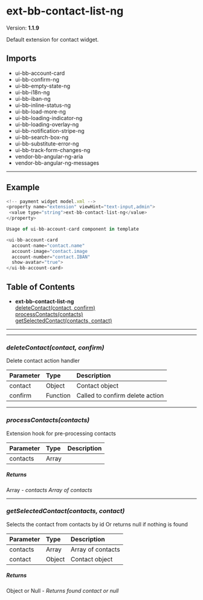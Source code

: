 # ext-bb-contact-list-ng


Version: **1.1.9**

Default extension for contact widget.

## Imports

* ui-bb-account-card
* ui-bb-confirm-ng
* ui-bb-empty-state-ng
* ui-bb-i18n-ng
* ui-bb-iban-ng
* ui-bb-inline-status-ng
* ui-bb-load-more-ng
* ui-bb-loading-indicator-ng
* ui-bb-loading-overlay-ng
* ui-bb-notification-stripe-ng
* ui-bb-search-box-ng
* ui-bb-substitute-error-ng
* ui-bb-track-form-changes-ng
* vendor-bb-angular-ng-aria
* vendor-bb-angular-ng-messages

---

## Example

```javascript
<!-- payment widget model.xml -->
<property name="extension" viewHint="text-input,admin">
 <value type="string">ext-bb-contact-list-ng</value>
</property>

Usage of ui-bb-account-card component in template

<ui-bb-account-card
  account-name="contact.name"
  account-image="contact.image
  account-number="contact.IBAN"
  show-avatar="true">
</ui-bb-account-card>
```

## Table of Contents
- **ext-bb-contact-list-ng**<br/>    <a href="#ext-bb-contact-list-ngdeleteContact">deleteContact(contact, confirm)</a><br/>    <a href="#ext-bb-contact-list-ngprocessContacts">processContacts(contacts)</a><br/>    <a href="#ext-bb-contact-list-nggetSelectedContact">getSelectedContact(contacts, contact)</a><br/>

---

---

### <a name="ext-bb-contact-list-ngdeleteContact"></a>*deleteContact(contact, confirm)*

Delete contact action handler

| Parameter | Type | Description |
| :-- | :-- | :-- |
| contact | Object | Contact object |
| confirm | Function | Called to confirm delete action |

---

### <a name="ext-bb-contact-list-ngprocessContacts"></a>*processContacts(contacts)*

Extension hook for pre-processing contacts

| Parameter | Type | Description |
| :-- | :-- | :-- |
| contacts | Array |  |

##### Returns

Array - *contacts Array of contacts*

---

### <a name="ext-bb-contact-list-nggetSelectedContact"></a>*getSelectedContact(contacts, contact)*

Selects the contact from contacts by id
Or returns null if nothing is found

| Parameter | Type | Description |
| :-- | :-- | :-- |
| contacts | Array | Array of contacts |
| contact | Object | Contact object |

##### Returns

Object or Null - *Returns found contact or null*
